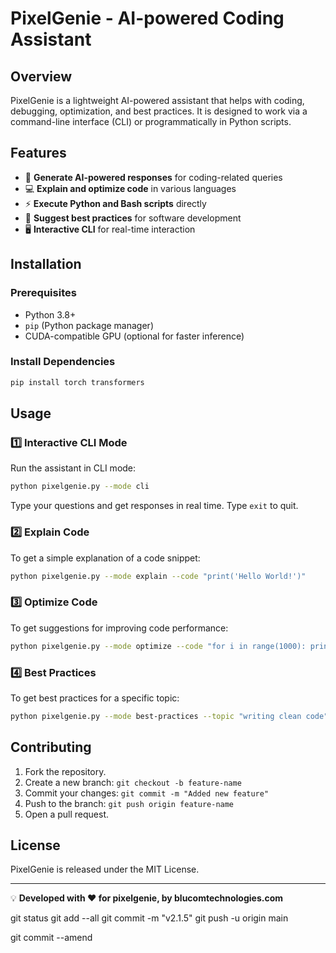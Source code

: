# PixelGenie - AI-powered Coding Assistant

## Overview
PixelGenie is a lightweight AI-powered assistant that helps with coding, debugging, optimization, and best practices. It is designed to work via a command-line interface (CLI) or programmatically in Python scripts.

## Features
- 📜 **Generate AI-powered responses** for coding-related queries
- 💻 **Explain and optimize code** in various languages
- ⚡ **Execute Python and Bash scripts** directly
- 🚀 **Suggest best practices** for software development
- 🖥 **Interactive CLI** for real-time interaction

## Installation
### Prerequisites
- Python 3.8+
- `pip` (Python package manager)
- CUDA-compatible GPU (optional for faster inference)

### Install Dependencies
```sh
pip install torch transformers
```

## Usage
### 1️⃣ Interactive CLI Mode
Run the assistant in CLI mode:
```sh
python pixelgenie.py --mode cli
```
Type your questions and get responses in real time. Type `exit` to quit.

### 2️⃣ Explain Code
To get a simple explanation of a code snippet:
```sh
python pixelgenie.py --mode explain --code "print('Hello World!')"
```

### 3️⃣ Optimize Code
To get suggestions for improving code performance:
```sh
python pixelgenie.py --mode optimize --code "for i in range(1000): print(i)"
```

### 4️⃣ Best Practices
To get best practices for a specific topic:
```sh
python pixelgenie.py --mode best-practices --topic "writing clean code"
```

## Contributing
1. Fork the repository.
2. Create a new branch: `git checkout -b feature-name`
3. Commit your changes: `git commit -m "Added new feature"`
4. Push to the branch: `git push origin feature-name`
5. Open a pull request.

## License
PixelGenie is released under the MIT License.

---
💡 **Developed with ❤️ for pixelgenie, by blucomtechnologies.com**



git status
git add --all
git commit -m "v2.1.5"
git push -u origin main

git commit --amend
